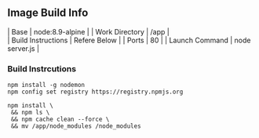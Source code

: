 

## Image Build Info

| Base  | node:8.9-alpine |
| Work Directory  |  /app |   
| Build Instructions  |  Refere Below |
| Ports | 80 |
| Launch Command | node server.js |

### Build Instrcutions

```
npm install -g nodemon
npm config set registry https://registry.npmjs.org

npm install \
 && npm ls \
 && npm cache clean --force \
 && mv /app/node_modules /node_modules
```
